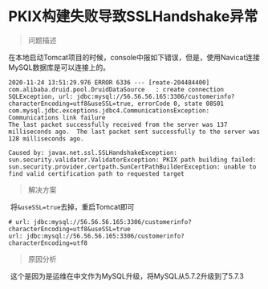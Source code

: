 # PKIX构建失败导致SSLHandshake异常

> 问题描述

​        在本地启动Tomcat项目的时候，console中报如下错误，但是，使用Navicat连接MySQL数据库是可以连接上的。

```properties
2020-11-24 13:51:29.976 ERROR 6336 --- [reate-204484400] com.alibaba.druid.pool.DruidDataSource   : create connection SQLException, url: jdbc:mysql://56.56.56.165:3306/customerinfo?characterEncoding=utf8&useSSL=true, errorCode 0, state 08S01
com.mysql.jdbc.exceptions.jdbc4.CommunicationsException: Communications link failure
The last packet successfully received from the server was 137 milliseconds ago.  The last packet sent successfully to the server was 128 milliseconds ago.

Caused by: javax.net.ssl.SSLHandshakeException: sun.security.validator.ValidatorException: PKIX path building failed: sun.security.provider.certpath.SunCertPathBuilderException: unable to find valid certification path to requested target
```



> 解决方案

​        将`&useSSL=true`去掉，重启Tomcat即可

```properties
# url: jdbc:mysql://56.56.56.165:3306/customerinfo?characterEncoding=utf8&useSSL=true
url: jdbc:mysql://56.56.56.165:3306/customerinfo?characterEncoding=utf8
```



> 原因分析

​        这个是因为是运维在中文作为MySQL升级，将MySQL从5.7.2升级到了5.7.3 